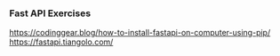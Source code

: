 ### Fast API Exercises

https://codinggear.blog/how-to-install-fastapi-on-computer-using-pip/
https://fastapi.tiangolo.com/
